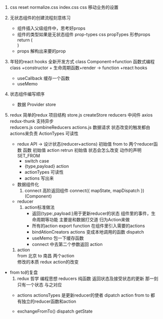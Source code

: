 1. css reset 
    normalize.css
    index.css  css 移动业务的设置  

2. 无状态组件的创建流程刻意练习
    - 组件插入父级组件中，思考好props 
    - 组件的类型如果是无状态组件
        prop-types css propTypes
        形参props 
        return (<div></div>)
    - props 解构出来要的prop

3. 年轻的react hooks 全新开发方式
    class Component->function
    函数式编程
    class +constructor + 生命周期函数+render
    -> function  +react hooks
    - useCallback  缓存一个函数
    - useMemo 

4. 状态组件编写顺序 
    - 数据  Provider store 
5. redux 
    简单的redux 项目结构
        store.js createStore reducers
            中间件 axios  redux-thunk 支持异步  
        reducers.js  combineReducers
        actions.js  数据请求  状态改变的触发都由actions来负责
            ActionTypes  可读性  
    - redux API -> 设计状态(reducer+actions)
        初始值 from to 两个reducer函数 
        函数 初始值 action retrun 初始值
        状态会怎么改变  动作的声明  SET_FROM
        - switch case  
        - {type,payload} action 
        - actionTypes  可读性 
        - actions 写出来
    - 数据组件化 
        1. connect 高阶返回组件 
        connect({
            mapState,
            mapDispatch
        })(Component)
    - reducer  
        1. action标准做法
            - 返回{type:,payload:}用于更新reducer的状态
            组件里的事件，生命周期等功能 主要是和数据打交道  归为Action来做
            - 所有的action export function 
            在组件里引入需要的actions
            - bindAtionCreators
            actions 变成本地调用的函数
                dispatch
            - useMemo 包一下缓存函数
            - connect 中去第二个参数返回 action
    1. action   
        from 北京
        to  南昌
        两个action   
        修改的本质  redux action的改变 


- from to的复盘
    1. redux 哲学 编程思想
    reducers 纯函数  返回状态及接受状态的更新
    那一刻只有一个状态  与之对应 
    - actions actionsTypes
        是更新reducer的使者  dipatch action
    from to 都有独立的reducer函数和action

    - exchangeFromTo()
    dispatch getState